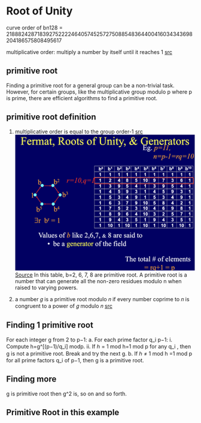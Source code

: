# Root of Unity

curve order of bn128 = 21888242871839275222246405745257275088548364400416034343698204186575808495617

multiplicative order: multiply a number by itself until it reaches 1 [src](https://en.wikipedia.org/wiki/Multiplicative_order) 

## primitive root

Finding a primitive root for a general group can be a non-trivial task. However, for certain groups, like the multiplicative group modulo p where p is prime, there are efficient algorithms to find a primitive root.

## primitive root definition

1. multiplicative order is equal to the group order-1 [src](https://math.stackexchange.com/questions/795414/what-are-primitive-roots-modulo-n)
![ROU Table](../image/ROUtable.png)[Source](https://slideplayer.com/slide/6669460/)
In this table, b=2, 6, 7, 8 are primitive root. A primitive root is a number that can generate all the non-zero residues modulo n when raised to varying powers.

2. a number 𝑔 is a primitive root modulo 𝑛 if every number coprime to 𝑛 is congruent to a power of 𝑔 modulo 𝑛 [src](https://math.stackexchange.com/questions/795414/what-are-primitive-roots-modulo-n)

## Finding 1 primitive root

For each integer g from 2 to p−1:
a. For each prime factor q_i p−1:
i. Compute h=g^[(p−1)/q_i] modp. 
ii. If ℎ = 1 mod h=1 mod p for any q_i , then g is not a primitive root. Break and try the next g.
b. If ℎ ≠ 1 mod h =1 mod p for all prime factors q_i of p−1, then g is a primitive root.

## Finding more

g is primitive root then g^2 is, so on and so forth.

## Primitive Root in this example

